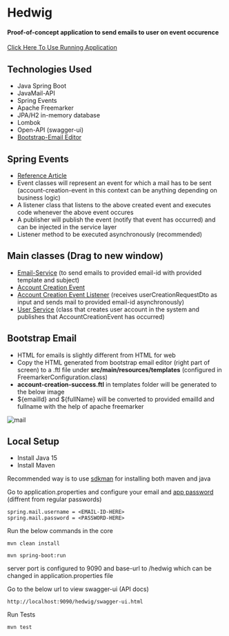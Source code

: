 # Hedwig
#### Proof-of-concept application to send emails to user on event occurence

[Click Here To Use Running Application](https://java-mail-freemarker-spring.herokuapp.com/hedwig/swagger-ui.html)

## Technologies Used
* Java Spring Boot
* JavaMail-API
* Spring Events
* Apache Freemarker
* JPA/H2 in-memory database
* Lombok
* Open-API (swagger-ui) 
* [Bootstrap-Email Editor](https://app.bootstrapemail.com/editor)

## Spring Events
* [Reference Article](https://www.baeldung.com/spring-events)
* Event classes will represent an event for which a mail has to be sent (account-creation-event in this context can be anything depending on business logic)
* A listener class that listens to the above created event and executes code whenever the above event occures
* A publisher will publish the event (notify that event has occurred) and can be injected in the service layer
* Listener method to be executed asynchronously (recommended)

## Main classes (Drag to new window)
* [Email-Service](https://github.com/hardikSinghBehl/spring-boot-freemarker-java-mail-api/blob/main/src/main/java/com/hardik/hedwig/mail/service/EmailService.java) (to send emails to provided email-id with provided template and subject)
* [Account Creation Event](https://github.com/hardikSinghBehl/spring-boot-freemarker-java-mail-api/blob/main/src/main/java/com/hardik/hedwig/mail/event/UserAccountCreationEvent.java)
* [Account Creation Event Listener](https://github.com/hardikSinghBehl/spring-boot-freemarker-java-mail-api/blob/main/src/main/java/com/hardik/hedwig/mail/listener/UserAccountCreationListener.java) (receives userCreationRequestDto as input and sends mail to provided email-id asynchronously)
* [User Service](https://github.com/hardikSinghBehl/spring-boot-freemarker-java-mail-api/blob/main/src/main/java/com/hardik/hedwig/service/UserService.java) (class that creates user account in the system and publishes that AccountCreationEvent has occurred)

## Bootstrap Email

* HTML for emails is slightly different from HTML for web
* Copy the HTML generated from bootstrap email editor (right part of screen) to a .ftl file under **src/main/resources/templates** (configured in FreemarkerConfiguration.class)
* **account-creation-success.ftl** in templates folder will be generated to the below image
* ${emailId} and ${fullName} will be converted to provided emailId and fullname with the help of apache freemarker

![mail](https://user-images.githubusercontent.com/69693621/120240895-4fc6dd00-c27f-11eb-9fc5-ef7da9144d5d.png)

## Local Setup

* Install Java 15
* Install Maven

Recommended way is to use [sdkman](https://sdkman.io/) for installing both maven and java

Go to application.properties and configure your email and [app password](https://devanswers.co/create-application-specific-password-gmail/) (diffrent from regular passwords)

```
spring.mail.username = <EMAIL-ID-HERE>
spring.mail.password = <PASSWORD-HERE>
```

Run the below commands in the core

```
mvn clean install
```

```
mvn spring-boot:run
```

server port is configured to 9090 and base-url to /hedwig which can be changed in application.properties file

Go to the below url to view swagger-ui (API docs)

```
http://localhost:9090/hedwig/swagger-ui.html
```

Run Tests

```
mvn test
```